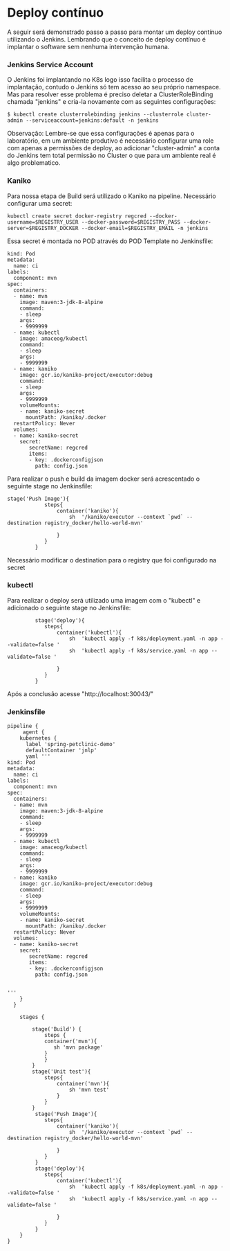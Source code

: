 # Deploy contínuo

A seguir será demonstrado passo a passo para montar um deploy contínuo utilizando o Jenkins. Lembrando que o conceito de deploy contínuo é implantar o software sem nenhuma intervenção humana.

### Jenkins Service Account

O Jenkins foi implantando no K8s logo isso facilita o processo de implantação, contudo o Jenkins só tem acesso ao seu próprio namespace. Mas para resolver esse problema é preciso deletar a ClusterRoleBinding chamada "jenkins" e cria-la novamente com as seguintes configurações:

```
$ kubectl create clusterrolebinding jenkins --clusterrole cluster-admin --serviceaccount=jenkins:default -n jenkins
```

Observação: Lembre-se que essa configurações é apenas para o laboratório, em um ambiente produtivo é necessário configurar uma role com apenas a permissões de deploy, ao adicionar "cluster-admin" a conta do Jenkins tem total permissão no Cluster o que para um ambiente real é algo problematico.

### Kaniko

Para nossa etapa de Build será utilizado o Kaniko na pipeline. Necessário configurar uma secret:

```
kubectl create secret docker-registry regcred --docker-username=$REGISTRY_USER --docker-password=$REGISTRY_PASS --docker-server=$REGISTRY_DOCKER --docker-email=$REGISTRY_EMAIL -n jenkins
```
Essa secret é montada no POD através do POD Template no Jenkinsfile:
```
kind: Pod
metadata:
  name: ci
labels:
  component: mvn
spec:
  containers:
  - name: mvn
    image: maven:3-jdk-8-alpine
    command:
    - sleep
    args:
    - 9999999
  - name: kubectl
    image: amaceog/kubectl
    command:
    - sleep
    args:
    - 9999999
  - name: kaniko
    image: gcr.io/kaniko-project/executor:debug
    command:
    - sleep
    args:
    - 9999999
    volumeMounts:
    - name: kaniko-secret
      mountPath: /kaniko/.docker
  restartPolicy: Never
  volumes:
  - name: kaniko-secret
    secret:
       secretName: regcred
       items:
       - key: .dockerconfigjson
         path: config.json
```

Para realizar o push e build da imagem docker será acrescentado o seguinte stage no Jenkinsfile:

```
stage('Push Image'){
            steps{
                container('kaniko'){
                    sh  '/kaniko/executor --context `pwd` --destination registry_docker/hello-world-mvn' 
                     
                }
            }
         }
```

Necessário modificar o destination para o registry que foi configurado na secret

### kubectl

Para realizar o deploy será utilizado uma imagem com o "kubectl"  e adicionado o seguinte stage no Jenkinsfile:

```
         stage('deploy'){
            steps{
                container('kubectl'){
                    sh  'kubectl apply -f k8s/deployment.yaml -n app --validate=false '
                    sh  'kubectl apply -f k8s/service.yaml -n app --validate=false '
                     
                }
            }
         }
```

Após a conclusão acesse "http://localhost:30043/" 

### Jenkinsfile

```
pipeline { 
     agent {
    kubernetes {
      label 'spring-petclinic-demo'
      defaultContainer 'jnlp'
      yaml '''
kind: Pod
metadata:
  name: ci
labels:
  component: mvn
spec:
  containers:
  - name: mvn
    image: maven:3-jdk-8-alpine
    command:
    - sleep
    args:
    - 9999999
  - name: kubectl
    image: amaceog/kubectl
    command:
    - sleep
    args:
    - 9999999
  - name: kaniko
    image: gcr.io/kaniko-project/executor:debug
    command:
    - sleep
    args:
    - 9999999
    volumeMounts:
    - name: kaniko-secret
      mountPath: /kaniko/.docker
  restartPolicy: Never
  volumes:
  - name: kaniko-secret
    secret:
       secretName: regcred
       items:
       - key: .dockerconfigjson
         path: config.json
    

'''
    }
  }
 
    stages { 
          
        stage('Build') { 
            steps { 
            container('mvn'){
               sh 'mvn package'
            }
            }
        }
        stage('Unit test'){
            steps{
                container('mvn'){
                    sh 'mvn test'
                }
            }
        }
         stage('Push Image'){
            steps{
                container('kaniko'){
                    sh  '/kaniko/executor --context `pwd` --destination registry_docker/hello-world-mvn'
                     
                }
            }
         }
         stage('deploy'){
            steps{
                container('kubectl'){
                    sh  'kubectl apply -f k8s/deployment.yaml -n app --validate=false '
                    sh  'kubectl apply -f k8s/service.yaml -n app --validate=false '
                     
                }
            }
         }
    }
}

```


